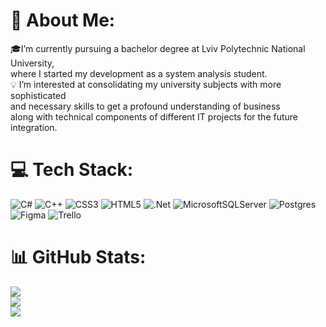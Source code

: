 # 💫 About Me:
🎓I’m currently pursuing a bachelor degree at Lviv Polytechnic National University, <br>where I started my development as a system analysis student. <br>💡 I’m interested at consolidating my university subjects with more sophisticated <br>and necessary skills to get a profound understanding of business <br>along with technical components of different IT projects for the future integration.<br>


# 💻 Tech Stack:
![C#](https://img.shields.io/badge/c%23-%23239120.svg?style=for-the-badge&logo=c-sharp&logoColor=white) ![C++](https://img.shields.io/badge/c++-%2300599C.svg?style=for-the-badge&logo=c%2B%2B&logoColor=white) ![CSS3](https://img.shields.io/badge/css3-%231572B6.svg?style=for-the-badge&logo=css3&logoColor=white) ![HTML5](https://img.shields.io/badge/html5-%23E34F26.svg?style=for-the-badge&logo=html5&logoColor=white) ![.Net](https://img.shields.io/badge/.NET-5C2D91?style=for-the-badge&logo=.net&logoColor=white) ![MicrosoftSQLServer](https://img.shields.io/badge/Microsoft%20SQL%20Sever-CC2927?style=for-the-badge&logo=microsoft%20sql%20server&logoColor=white) ![Postgres](https://img.shields.io/badge/postgres-%23316192.svg?style=for-the-badge&logo=postgresql&logoColor=white) 	![Figma](https://img.shields.io/badge/figma-%23F24E1E.svg?style=for-the-badge&logo=figma&logoColor=white) ![Trello](https://img.shields.io/badge/Trello-%23026AA7.svg?style=for-the-badge&logo=Trello&logoColor=white)
# 📊 GitHub Stats:
![](https://github-readme-stats.vercel.app/api?username=jxclyde&theme=nord&hide_border=false&include_all_commits=true&count_private=false)<br/>
![](https://github-readme-streak-stats.herokuapp.com/?user=jxclyde&theme=nord&hide_border=false)<br/>
![](https://github-readme-stats.vercel.app/api/top-langs/?username=jxclyde&theme=nord&hide_border=false&include_all_commits=true&count_private=false&layout=compact)

